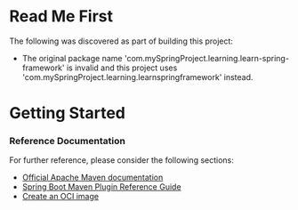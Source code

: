 # Read Me First
The following was discovered as part of building this project:

* The original package name 'com.mySpringProject.learning.learn-spring-framework' is invalid and this project uses 'com.mySpringProject.learning.learnspringframework' instead.

# Getting Started

### Reference Documentation
For further reference, please consider the following sections:

* [Official Apache Maven documentation](https://maven.apache.org/guides/index.html)
* [Spring Boot Maven Plugin Reference Guide](https://docs.spring.io/spring-boot/docs/3.0.0/maven-plugin/reference/html/)
* [Create an OCI image](https://docs.spring.io/spring-boot/docs/3.0.0/maven-plugin/reference/html/#build-image)

